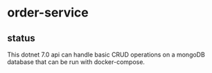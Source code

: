 # order-service

## status

This dotnet 7.0 api can handle basic CRUD operations on a mongoDB database that can be run with docker-compose.
